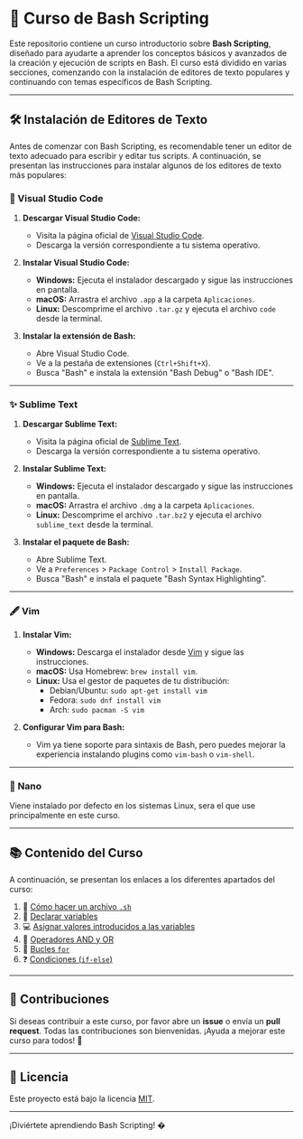 # 🐚 Curso de Bash Scripting

Este repositorio contiene un curso introductorio sobre **Bash Scripting**, diseñado para ayudarte a aprender los conceptos básicos y avanzados de la creación y ejecución de scripts en Bash. El curso está dividido en varias secciones, comenzando con la instalación de editores de texto populares y continuando con temas específicos de Bash Scripting.

---

## 🛠️ Instalación de Editores de Texto

Antes de comenzar con Bash Scripting, es recomendable tener un editor de texto adecuado para escribir y editar tus scripts. A continuación, se presentan las instrucciones para instalar algunos de los editores de texto más populares:

### 📝 Visual Studio Code

1. **Descargar Visual Studio Code:**
   - Visita la página oficial de [Visual Studio Code](https://code.visualstudio.com/).
   - Descarga la versión correspondiente a tu sistema operativo.

2. **Instalar Visual Studio Code:**
   - **Windows:** Ejecuta el instalador descargado y sigue las instrucciones en pantalla.
   - **macOS:** Arrastra el archivo `.app` a la carpeta `Aplicaciones`.
   - **Linux:** Descomprime el archivo `.tar.gz` y ejecuta el archivo `code` desde la terminal.

3. **Instalar la extensión de Bash:**
   - Abre Visual Studio Code.
   - Ve a la pestaña de extensiones (`Ctrl+Shift+X`).
   - Busca "Bash" e instala la extensión "Bash Debug" o "Bash IDE".

---

### ✨ Sublime Text

1. **Descargar Sublime Text:**
   - Visita la página oficial de [Sublime Text](https://www.sublimetext.com/).
   - Descarga la versión correspondiente a tu sistema operativo.

2. **Instalar Sublime Text:**
   - **Windows:** Ejecuta el instalador descargado y sigue las instrucciones en pantalla.
   - **macOS:** Arrastra el archivo `.dmg` a la carpeta `Aplicaciones`.
   - **Linux:** Descomprime el archivo `.tar.bz2` y ejecuta el archivo `sublime_text` desde la terminal.

3. **Instalar el paquete de Bash:**
   - Abre Sublime Text.
   - Ve a `Preferences` > `Package Control` > `Install Package`.
   - Busca "Bash" e instala el paquete "Bash Syntax Highlighting".

---

### 🖋️ Vim

1. **Instalar Vim:**
   - **Windows:** Descarga el instalador desde [Vim](https://www.vim.org/download.php) y sigue las instrucciones.
   - **macOS:** Usa Homebrew: `brew install vim`.
   - **Linux:** Usa el gestor de paquetes de tu distribución:
     - Debian/Ubuntu: `sudo apt-get install vim`
     - Fedora: `sudo dnf install vim`
     - Arch: `sudo pacman -S vim`

2. **Configurar Vim para Bash:**
   - Vim ya tiene soporte para sintaxis de Bash, pero puedes mejorar la experiencia instalando plugins como `vim-bash` o `vim-shell`.

---

### 🔬 Nano

Viene instalado por defecto en los sistemas Linux, sera el que use principalmente en este curso.

---

## 📚 Contenido del Curso

A continuación, se presentan los enlaces a los diferentes apartados del curso:

1. 📄 [Cómo hacer un archivo `.sh`](1-como-hacer-un-archivo-sh.md)
2. 🔢 [Declarar variables](2-Declarar-variables.md)
3. 💻 [Asignar valores introducidos a las variables](3-asignar-valores-introducidos-a-las-variables.md)
4. 🔗 [Operadores AND y OR](4-operadores-and-y-or.md)
5. 🔁 [Bucles `for`](5-bucles-for.md)
6. ❓ [Condiciones (`if-else`)](6-condiciones-if-else.md)

---

## 🤝 Contribuciones

Si deseas contribuir a este curso, por favor abre un **issue** o envía un **pull request**. Todas las contribuciones son bienvenidas. ¡Ayuda a mejorar este curso para todos! 🚀

---

## 📜 Licencia

Este proyecto está bajo la licencia [MIT](LICENSE).

---

¡Diviértete aprendiendo Bash Scripting! �
